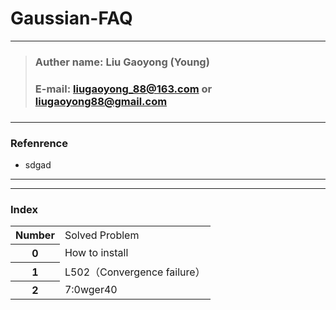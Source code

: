 # Gaussian-FAQ

---
> ### Auther name: Liu Gaoyong (Young)
> ### E-mail: liugaoyong_88@163.com or liugaoyong88@gmail.com
> ### 

---
### Refenrence
- sdgad
------
---

### Index
<body>
  <table>
    <tr>
      <th>Number</th>
      <td>Solved Problem</td>
    </tr>
   <tr>
      <th>0</th>
      <td>How to install</td>
    </tr>
    <tr>
      <th>1</th>
      <td>L502（Convergence failure）</td>
    </tr>
    <tr>
      <th>2</th>
      <td>7:0wger40</td>
    </tr>
  </table>






